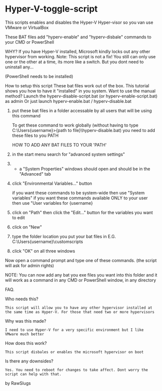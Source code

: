 # Hyper-V-toggle-script
This scripts enables and disables the Hyper-V Hyper-visor so you van use VMware or VirtualBox 


These BAT files add "hyperv-enable" and "hyperv-disbale" commands to your CMD or PowerShell


WHY? 
	If you have Hyper-V installed, Microsoft kindly locks out any other hypervisor from working.
Note:
	This script is not a fix! You still can only use one or the other at a time, its more like a switch. But you dont need to uninstall any...



(PowerShell needs to be installed)

How to setup this script
	These bat files work out of the box. This tutorial shows you how to have it "installed" in you system.
Want to use the manual method?
  Launch the hyperv-disable-script.bat (or hyperv-enable-script.bat) as admin
  Or just launch hyperv-enable.bat / hyperv-disable.bat
  
  
  
1. put these bat files in a folder accessable by all users that will be using this command

	To get these command to work globally (without having to type C:\Users\{username}>{path to file}\hyperv-disable.bat) you need to add these files to you PATH

	HOW TO ADD ANY BAT FILES TO YOUR 'PATH'

2. in the start menu search for "advanced system settings"

3. - a "System Properties" windows should open and should be in the "Advanced" tab

4. click "Environmental Variables..." button

	if you want these commands to be system-wide then use "System variables" 
	if you want these commands available ONLY to your user then use "User variables for {username}

5. click on "Path" then click the "Edit..." button for the variables you want to edit

6. click on "New"

7. type the folder location you put your bat files in E.G. C:\Users\{username}\customscripts 

8. click "OK" on all three windows


Now open a command prompt and type one of these commands. (the script will ask for admin rights)




NOTE: You can now add any bat you exe files you want into this folder and it will work as a command in any CMD or PowerShell window, in any directory





FAQ.

Who needs this?

	This script will allow you to have any other hypervisor installed at the same time as Hyper-V. For those that need two or more hypervisors

Why was this made?

	I need to use Hyper-V for a very specific environment but I like VMware much better

How does this work?

	This script disbales or enables the microsoft hypervisor on boot

Is there any downsides?

	Yes. You need to reboot for changes to take affect. Dont worry the script can help with that.




by RawSlugs
